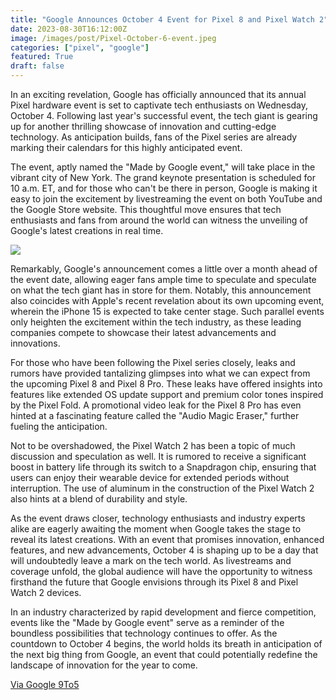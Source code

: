 ```yaml
---
title: "Google Announces October 4 Event for Pixel 8 and Pixel Watch 2"
date: 2023-08-30T16:12:00Z
image: /images/post/Pixel-October-6-event.jpeg
categories: ["pixel", "google"]
featured: True
draft: false
---
```


In an exciting revelation, Google has officially announced that its annual Pixel hardware event is set to captivate tech enthusiasts on Wednesday, October 4. Following last year's successful event, the tech giant is gearing up for another thrilling showcase of innovation and cutting-edge technology. As anticipation builds, fans of the Pixel series are already marking their calendars for this highly anticipated event.

The event, aptly named the "Made by Google event," will take place in the vibrant city of New York. The grand keynote presentation is scheduled for 10 a.m. ET, and for those who can't be there in person, Google is making it easy to join the excitement by livestreaming the event on both YouTube and the Google Store website. This thoughtful move ensures that tech enthusiasts and fans from around the world can witness the unveiling of Google's latest creations in real time.

![](/images/post/pixel-2023-event.jpg)

Remarkably, Google's announcement comes a little over a month ahead of the event date, allowing eager fans ample time to speculate and speculate on what the tech giant has in store for them. Notably, this announcement also coincides with Apple's recent revelation about its own upcoming event, wherein the iPhone 15 is expected to take center stage. Such parallel events only heighten the excitement within the tech industry, as these leading companies compete to showcase their latest advancements and innovations.

For those who have been following the Pixel series closely, leaks and rumors have provided tantalizing glimpses into what we can expect from the upcoming Pixel 8 and Pixel 8 Pro. These leaks have offered insights into features like extended OS update support and premium color tones inspired by the Pixel Fold. A promotional video leak for the Pixel 8 Pro has even hinted at a fascinating feature called the "Audio Magic Eraser," further fueling the anticipation.

Not to be overshadowed, the Pixel Watch 2 has been a topic of much discussion and speculation as well. It is rumored to receive a significant boost in battery life through its switch to a Snapdragon chip, ensuring that users can enjoy their wearable device for extended periods without interruption. The use of aluminum in the construction of the Pixel Watch 2 also hints at a blend of durability and style.

As the event draws closer, technology enthusiasts and industry experts alike are eagerly awaiting the moment when Google takes the stage to reveal its latest creations. With an event that promises innovation, enhanced features, and new advancements, October 4 is shaping up to be a day that will undoubtedly leave a mark on the tech world. As livestreams and coverage unfold, the global audience will have the opportunity to witness firsthand the future that Google envisions through its Pixel 8 and Pixel Watch 2 devices.

In an industry characterized by rapid development and fierce competition, events like the "Made by Google event" serve as a reminder of the boundless possibilities that technology continues to offer. As the countdown to October 4 begins, the world holds its breath in anticipation of the next big thing from Google, an event that could potentially redefine the landscape of innovation for the year to come.

<Notice type="note">

[Via Google 9To5](https://9to5google.com/2023/08/30/google-announces-october-4-event-for-pixel-8-and-pixel-watch-2/)

</Notice>